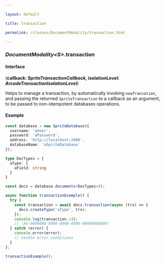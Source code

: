 ```yaml
---

layout: default

title: transaction

permalink: /classes/DocumentModality/transaction.html

---
```


### _DocumentModality&lt;S&gt;_.transaction

#### Interface

(**callback: *SpriteTransactionCallback*, isolationLevel: *ArcadeTransactionIsolationLevel***)

Helps to manage a transaction, by automatically invoking `newTransation`,
and passing the returned `SpriteTransaction` to a callback as an argument,
to be passed to non-idempotent databases operations.

#### Example

```ts
const database = new SpriteDatabase({
  username: 'aUser',
  password: 'aPassword',
  address: 'http://localhost:2480',
  databaseName: 'aSpriteDatabase'
});

type DocTypes = {
  aType: {
    aField: string
  }
}

const docs = database.documents<DocTypes>();

async function transactionExample() {
  try {
    const transaction = await docs.transaction(async (trx) => {
      docs.createType('aType', trx);
    });
    console.log(transaction.id);
    // 'AS-0000000-0000-0000-0000-00000000000'
  } catch (error) {
    console.error(error);
    // handle error conditions
  }
};

transactionExample();
```


